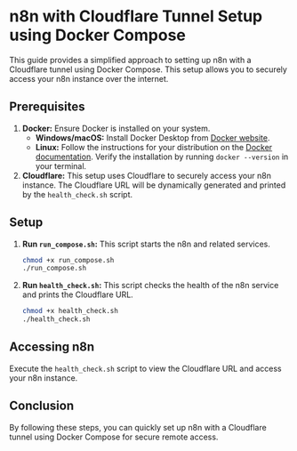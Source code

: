 # n8n with Cloudflare Tunnel Setup using Docker Compose

This guide provides a simplified approach to setting up n8n with a Cloudflare tunnel using Docker Compose. This setup allows you to securely access your n8n instance over the internet.

## Prerequisites

1.  **Docker:** Ensure Docker is installed on your system.
    *   **Windows/macOS:** Install Docker Desktop from [Docker website](https://www.docker.com/products/docker-desktop/).
    *   **Linux:** Follow the instructions for your distribution on the [Docker documentation](https://docs.docker.com/engine/install/).
    Verify the installation by running `docker --version` in your terminal.
2.  **Cloudflare:** This setup uses Cloudflare to securely access your n8n instance. The Cloudflare URL will be dynamically generated and printed by the `health_check.sh` script.

## Setup

1.  **Run `run_compose.sh`:** This script starts the n8n and related services.
    ```bash
    chmod +x run_compose.sh
    ./run_compose.sh
    ```
2.  **Run `health_check.sh`:** This script checks the health of the n8n service and prints the Cloudflare URL.
    ```bash
    chmod +x health_check.sh
    ./health_check.sh
    ```

## Accessing n8n

Execute the `health_check.sh` script to view the Cloudflare URL and access your n8n instance.

## Conclusion

By following these steps, you can quickly set up n8n with a Cloudflare tunnel using Docker Compose for secure remote access.
